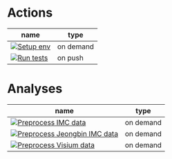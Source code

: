 # Actions
| name | type |
|-------------|---------|
| [![Setup env](https://github.com/PMBio/a/actions/workflows/_setup_env.yaml/badge.svg)](https://github.com/PMBio/a/actions/workflows/_setup_env.yaml)   | on demand |
|[![Run tests](https://github.com/PMBio/a/actions/workflows/_run_tests.yaml/badge.svg)](https://github.com/PMBio/a/actions/workflows/_run_tests.yaml)| on push |

# Analyses
| name                                                                                                                                                                                                                                      | type |
|-------------------------------------------------------------------------------------------------------------------------------------------------------------------------------------------------------------------------------------------|---------|
| [![Preprocess IMC data](https://github.com/PMBio/a/actions/workflows/preprocess_imc_data.yaml/badge.svg)](https://github.com/PMBio/a/actions/workflows/preprocess_imc_data.yaml)                                                          | on demand |
| [![Preprocess Jeongbin IMC data](https://github.com/PMBio/a/actions/workflows/preprocess_imc_jeongbin_data.yaml/badge.svg)](https://github.com/PMBio/a/actions/workflows/preprocess_imc_jeongbin_data.yaml) | on demand |
| [![Preprocess Visium data](https://github.com/PMBio/a/actions/workflows/preprocess_visium_data.yaml/badge.svg)](https://github.com/PMBio/a/actions/workflows/preprocess_visium_data.yaml)                                                 | on demand |
